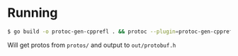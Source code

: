 # Running

```sh
$ go build -o protoc-gen-cpprefl . && protoc --plugin=protoc-gen-cpprefl=protoc-gen-cpprefl --cpprefl_out okon protos/*.proto --proto_path protos/
```

Will get protos from `protos/` and output to `out/protobuf.h`
